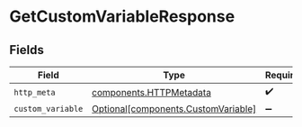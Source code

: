 # GetCustomVariableResponse


## Fields

| Field                                                                            | Type                                                                             | Required                                                                         | Description                                                                      |
| -------------------------------------------------------------------------------- | -------------------------------------------------------------------------------- | -------------------------------------------------------------------------------- | -------------------------------------------------------------------------------- |
| `http_meta`                                                                      | [components.HTTPMetadata](../../models/components/httpmetadata.md)               | :heavy_check_mark:                                                               | N/A                                                                              |
| `custom_variable`                                                                | [Optional[components.CustomVariable]](../../models/components/customvariable.md) | :heavy_minus_sign:                                                               | Success                                                                          |